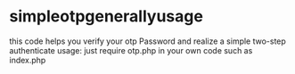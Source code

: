 # simpleotpgenerallyusagethis code helps you verify your otp Password and realize a simple two-step authenticateusage: just require otp.php in your own code such as index.php